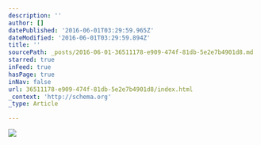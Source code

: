 ```yaml
---
description: ''
author: []
datePublished: '2016-06-01T03:29:59.965Z'
dateModified: '2016-06-01T03:29:59.894Z'
title: ''
sourcePath: _posts/2016-06-01-36511178-e909-474f-81db-5e2e7b4901d8.md
starred: true
inFeed: true
hasPage: true
inNav: false
url: 36511178-e909-474f-81db-5e2e7b4901d8/index.html
_context: 'http://schema.org'
_type: Article

---
```

![](https://the-grid-user-content.s3-us-west-2.amazonaws.com/29decb04-c5b0-4768-b1a1-53b2483562a5.png)